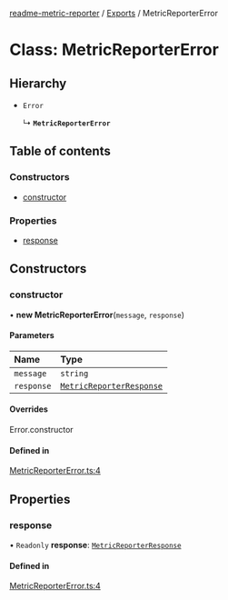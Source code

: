 [readme-metric-reporter](../README.md) / [Exports](../modules.md) / MetricReporterError

# Class: MetricReporterError

## Hierarchy

- `Error`

  ↳ **`MetricReporterError`**

## Table of contents

### Constructors

- [constructor](MetricReporterError.md#constructor)

### Properties

- [response](MetricReporterError.md#response)

## Constructors

### constructor

• **new MetricReporterError**(`message`, `response`)

#### Parameters

| Name | Type |
| :------ | :------ |
| `message` | `string` |
| `response` | [`MetricReporterResponse`](../interfaces/MetricReporterResponse.md) |

#### Overrides

Error.constructor

#### Defined in

[MetricReporterError.ts:4](https://github.com/igrek8/readme-metric-reporter/blob/2fe414e/src/MetricReporterError.ts#L4)

## Properties

### response

• `Readonly` **response**: [`MetricReporterResponse`](../interfaces/MetricReporterResponse.md)

#### Defined in

[MetricReporterError.ts:4](https://github.com/igrek8/readme-metric-reporter/blob/2fe414e/src/MetricReporterError.ts#L4)

